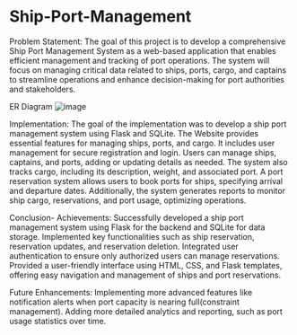 # Ship-Port-Management
Problem Statement:
The goal of this project is to develop a comprehensive Ship Port Management System as a web-based application that enables efficient management and tracking of port operations. The system will focus on managing critical data related to ships, ports, cargo, and captains to streamline operations and enhance decision-making for port authorities and stakeholders.

ER Diagram 
![image](https://github.com/user-attachments/assets/fba87448-09b8-4ded-8f67-ca7f89ef0d4c)

Implementation:
The goal of the implementation was to develop a ship port management system using Flask and SQLite. 
The Website provides essential features for managing ships, ports, and cargo. It includes user management for secure registration and login. 
Users can manage ships, captains, and ports, adding or updating details as needed. The system also tracks cargo, including its description, weight, and associated port.
A port reservation system allows users to book ports for ships, specifying arrival and departure dates. 
Additionally, the system generates reports to monitor ship cargo, reservations, and port usage, optimizing operations.

Conclusion-
Achievements:
Successfully developed a ship port management system using Flask for the backend and SQLite for data storage.
Implemented key functionalities such as ship reservation, reservation updates, and reservation deletion.
Integrated user authentication to ensure only authorized users can manage reservations.
Provided a user-friendly interface using HTML, CSS, and Flask templates, offering easy navigation and management of ships and port reservations.

Future Enhancements:
Implementing more advanced features like notification alerts when port capacity is nearing full(constraint management).
Adding more detailed analytics and reporting, such as port usage statistics over time.


